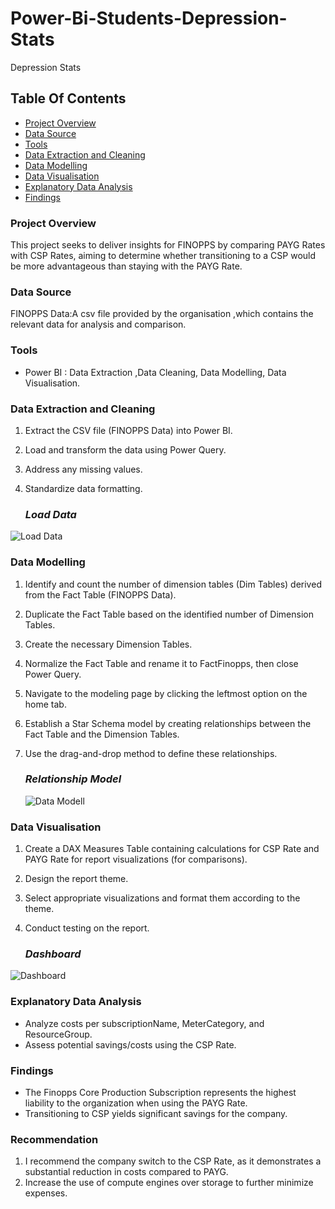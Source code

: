 # Power-Bi-Students-Depression-Stats
Depression Stats

## Table Of Contents

- [ Project Overview ](#Project-Overview)
- [ Data Source ](#Data-Source)
- [ Tools ](#Tools)
- [ Data Extraction and Cleaning ](#Data-Extraction-and-Cleaning)
- [ Data Modelling ](#Data-Modelling)
- [ Data Visualisation ](#Data-Visualisation)
- [ Explanatory Data Analysis](#Explanatory-Data-Analysis)
- [ Findings ](#Findings)

### Project Overview

This project seeks to deliver insights for FINOPPS by comparing PAYG Rates with CSP Rates, aiming to determine whether transitioning to a CSP would be more advantageous than staying with the PAYG Rate.


### Data Source
FINOPPS Data:A csv file provided by the organisation ,which contains the relevant data for analysis and comparison.

### Tools
- Power BI : Data Extraction ,Data Cleaning, Data Modelling, Data Visualisation.


### Data Extraction and Cleaning
1. Extract the CSV file (FINOPPS Data) into Power BI.
2. Load and transform the data using Power Query.
3. Address any missing values.
4. Standardize data formatting.

   ### *Load Data*
 ![Load Data](https://github.com/user-attachments/assets/bf92e3c8-5a20-4223-82d1-8a135db2b077)


### Data Modelling
1. Identify and count the number of dimension tables (Dim Tables) derived from the Fact Table (FINOPPS Data).
2. Duplicate the Fact Table based on the identified number of Dimension Tables.
3. Create the necessary Dimension Tables.
4. Normalize the Fact Table and rename it to FactFinopps, then close Power Query.
5. Navigate to the modeling page by clicking the leftmost option on the home tab.
6. Establish a Star Schema model by creating relationships between the Fact Table and the Dimension Tables.
7. Use the drag-and-drop method to define these relationships.

   ### *Relationship Model*
   ![Data Modell](https://github.com/user-attachments/assets/3eeee914-f1b9-41c6-845a-67b8b5e74eae)


### Data Visualisation
1. Create a DAX Measures Table containing calculations for CSP Rate and PAYG Rate for report visualizations (for comparisons).
2. Design the report theme.
3. Select appropriate visualizations and format them according to the theme.
4. Conduct testing on the report.

   ### *Dashboard*
   
![Dashboard](https://github.com/user-attachments/assets/3a0595ea-7289-4fc4-b76b-c008f8d89f76)


### Explanatory Data Analysis
- Analyze costs per subscriptionName, MeterCategory, and ResourceGroup.
- Assess potential savings/costs using the CSP Rate.

### Findings
- The Finopps Core Production Subscription represents the highest liability to the organization when using the PAYG Rate.
- Transitioning to CSP yields significant savings for the company.

### Recommendation
1. I recommend the company switch to the CSP Rate, as it demonstrates a substantial reduction in costs compared to PAYG.
2. Increase the use of compute engines over storage to further minimize expenses.
